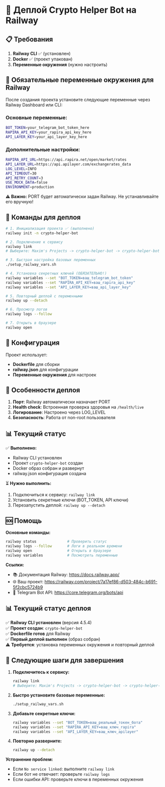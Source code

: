 # 🚀 Деплой Crypto Helper Bot на Railway

## 📋 Требования

1. **Railway CLI** ✅ (установлен)
2. **Docker** ✅ (проект упакован)
3. **Переменные окружения** (нужно настроить)

## 🔐 Обязательные переменные окружения для Railway

После создания проекта установите следующие переменные через Railway Dashboard или CLI:

### Основные переменные:
```bash
BOT_TOKEN=your_telegram_bot_token_here
RAPIRA_API_KEY=your_rapira_api_key_here
API_LAYER_KEY=your_api_layer_key_here
```

### Дополнительные настройки:
```bash
RAPIRA_API_URL=https://api.rapira.net/open/market/rates
API_LAYER_URL=https://api.apilayer.com/exchangerates_data
LOG_LEVEL=INFO
API_TIMEOUT=30
API_RETRY_COUNT=3
USE_MOCK_DATA=false
ENVIRONMENT=production
```

**⚠️ Важно:** PORT будет автоматически задан Railway. Не устанавливайте его вручную!

## 🚀 Команды для деплоя

```bash
# 1. Инициализация проекта ✅ (выполнено)
railway init -n crypto-helper-bot

# 2. Подключение к сервису
railway link
# Выберите: Maxim's Projects -> crypto-helper-bot -> crypto-helper-bot

# 3. Быстрая настройка базовых переменных
./setup_railway_vars.sh

# 4. Установка секретных ключей (ОБЯЗАТЕЛЬНО!)
railway variables --set "BOT_TOKEN=ваш_telegram_bot_token"
railway variables --set "RAPIRA_API_KEY=ваш_rapira_api_key"  
railway variables --set "API_LAYER_KEY=ваш_api_layer_key"

# 5. Повторный деплой с переменными
railway up --detach

# 6. Просмотр логов
railway logs --follow

# 7. Открыть в браузере
railway open
```

## 🔧 Конфигурация

Проект использует:
- **Dockerfile** для сборки
- **railway.json** для конфигурации
- **Переменные окружения** для настроек

## 📱 Особенности деплоя

1. **Порт**: Railway автоматически назначает PORT
2. **Health check**: Встроенная проверка здоровья на `/health/live`
3. **Логирование**: Настроено через LOG_LEVEL
4. **Безопасность**: Работа от non-root пользователя

## 📊 Текущий статус

✅ **Выполнено:**
- Railway CLI установлен
- Проект `crypto-helper-bot` создан  
- Docker образ собран и развернут
- railway.json конфигурация создана

⏳ **Нужно выполнить:**
1. Подключиться к сервису: `railway link`
2. Установить секретные ключи (BOT_TOKEN, API ключи)
3. Перезапустить деплой: `railway up --detach`

## 🆘 Помощь

**Основные команды:**
```bash
railway status              # Проверить статус
railway logs --follow       # Логи в реальном времени  
railway open                # Открыть в браузере
railway variables           # Посмотреть переменные
```

**Ссылки:**
- 📚 Документация Railway: https://docs.railway.app/
- 🌐 Ваш проект: https://railway.com/project/7a17ef86-d503-484c-b691-5f2cbc5724b9
- 🤖 Telegram Bot API: https://core.telegram.org/bots/api

## 📊 Текущий статус деплоя

✅ **Railway CLI установлен** (версия 4.5.4)  
✅ **Проект создан**: `crypto-helper-bot`  
✅ **Dockerfile готов** для Railway  
✅ **Первый деплой выполнен** (образ собран)  
⚠️ **Требуется**: установка переменных окружения и повторный деплой

## 🔄 Следующие шаги для завершения

1. **Подключитесь к сервису:**
   ```bash
   railway link
   # Выберите: Maxim's Projects -> crypto-helper-bot -> crypto-helper-bot
   ```

2. **Быстро установите базовые переменные:**
   ```bash
   ./setup_railway_vars.sh
   ```

3. **Добавьте секретные ключи:**
   ```bash
   railway variables --set "BOT_TOKEN=ваш_реальный_токен_бота"
   railway variables --set "RAPIRA_API_KEY=ваш_ключ_rapira"
   railway variables --set "API_LAYER_KEY=ваш_ключ_apilayer"
   ```

4. **Повторно разверните:**
   ```bash
   railway up --detach
   ```

**Устранение проблем:**
- Если `No service linked`: выполните `railway link`
- Если бот не отвечает: проверьте `railway logs`
- Если ошибки API: проверьте ключи в переменных окружения 